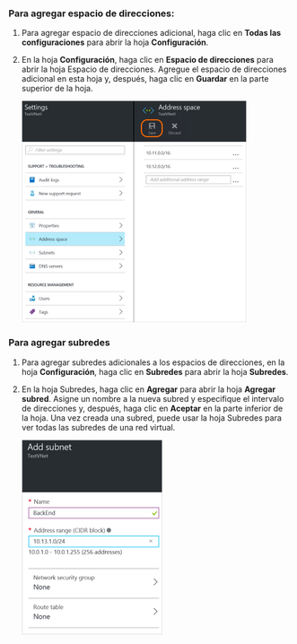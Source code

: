 ### Para agregar espacio de direcciones:

1. Para agregar espacio de direcciones adicional, haga clic en **Todas las configuraciones** para abrir la hoja **Configuración**. 

2. En la hoja **Configuración**, haga clic en **Espacio de direcciones** para abrir la hoja Espacio de direcciones. Agregue el espacio de direcciones adicional en esta hoja y, después, haga clic en **Guardar** en la parte superior de la hoja.

	![Adición de espacio de direcciones](./media/vpn-gateway-additional-address-space-include/address400.png)

### Para agregar subredes 

1. Para agregar subredes adicionales a los espacios de direcciones, en la hoja **Configuración**, haga clic en **Subredes** para abrir la hoja **Subredes**. 

2. En la hoja Subredes, haga clic en **Agregar** para abrir la hoja **Agregar subred**. Asigne un nombre a la nueva subred y especifique el intervalo de direcciones y, después, haga clic en **Aceptar** en la parte inferior de la hoja. Una vez creada una subred, puede usar la hoja Subredes para ver todas las subredes de una red virtual.


	![Configuración de subred](./media/vpn-gateway-additional-address-space-include/addsubnet250.png)

<!---HONumber=AcomDC_0406_2016-->